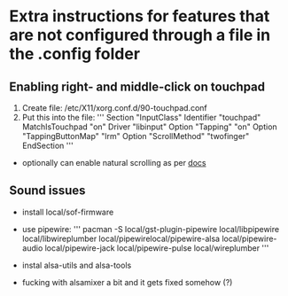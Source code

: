# Extra instructions for features that are not configured through a file in the .config folder

## Enabling right- and middle-click on touchpad

1. Create file: /etc/X11/xorg.conf.d/90-touchpad.conf
2. Put this into the file:
'''
Section "InputClass"
        Identifier "touchpad"
        MatchIsTouchpad "on"
        Driver "libinput"
        Option "Tapping" "on"
        Option "TappingButtonMap" "lrm"
        Option "ScrollMethod" "twofinger"
EndSection
'''

- optionally can enable natural scrolling as per [docs](https://wiki.archlinux.org/title/Libinput#Via_Xorg_configuration_file)

## Sound issues

- install local/sof-firmware
- use pipewire:
'''
pacman -S local/gst-plugin-pipewire local/libpipewire local/libwireplumber local/pipewirelocal/pipewire-alsa local/pipewire-audio local/pipewire-jack local/pipewire-pulse local/wireplumber
'''

- instal alsa-utils and alsa-tools
- fucking with alsamixer a bit and it gets fixed somehow (?)

